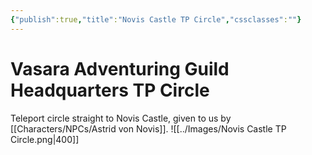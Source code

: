 ```yaml
---
{"publish":true,"title":"Novis Castle TP Circle","cssclasses":""}
---
```


# Vasara Adventuring Guild Headquarters TP Circle

Teleport circle straight to Novis Castle, given to us by [[Characters/NPCs/Astrid von Novis]]. 
![[../Images/Novis Castle TP Circle.png|400]]

